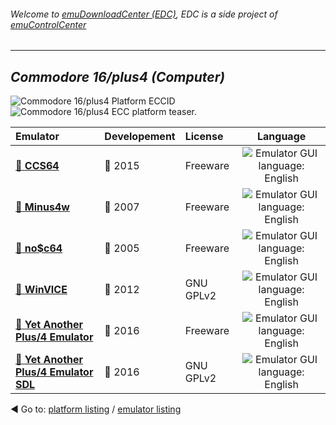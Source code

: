 ###### Welcome to [emuDownloadCenter (EDC)](https://github.com/PhoenixInteractiveNL/emuDownloadCenter/wiki/), EDC is a side project of [emuControlCenter](https://github.com/PhoenixInteractiveNL/emuControlCenter/wiki/)
***
## _Commodore 16/plus4 (Computer)_
![](https://raw.githubusercontent.com/wiki/PhoenixInteractiveNL/emuDownloadCenter/images_platform/ecc_c16plus4_cell.png "Commodore 16/plus4 Platform ECCID")
![](https://raw.githubusercontent.com/wiki/PhoenixInteractiveNL/emuDownloadCenter/images_platform/ecc_c16plus4_teaser.png "Commodore 16/plus4 ECC platform teaser.")

| Emulator | Developement | License | Language |
|:---------|:-------------|:--------|:--------:|
| [:file_folder: **CCS64**](https://github.com/PhoenixInteractiveNL/emuDownloadCenter/wiki/Emulator-ccs64#menu) | :large_blue_circle: 2015 | Freeware | ![](https://raw.githubusercontent.com/wiki/PhoenixInteractiveNL/emuDownloadCenter/images_flags/icon_flag_EN_24.png "Emulator GUI language: English") |
| [:file_folder: **Minus4w**](https://github.com/PhoenixInteractiveNL/emuDownloadCenter/wiki/Emulator-minus4#menu) | :red_circle: 2007 | Freeware | ![](https://raw.githubusercontent.com/wiki/PhoenixInteractiveNL/emuDownloadCenter/images_flags/icon_flag_EN_24.png "Emulator GUI language: English") |
| [:file_folder: **no$c64**](https://github.com/PhoenixInteractiveNL/emuDownloadCenter/wiki/Emulator-noc64#menu) | :red_circle: 2005 | Freeware | ![](https://raw.githubusercontent.com/wiki/PhoenixInteractiveNL/emuDownloadCenter/images_flags/icon_flag_EN_24.png "Emulator GUI language: English") |
| [:file_folder: **WinVICE**](https://github.com/PhoenixInteractiveNL/emuDownloadCenter/wiki/Emulator-winvice#menu) | :red_circle: 2012 | GNU GPLv2 | ![](https://raw.githubusercontent.com/wiki/PhoenixInteractiveNL/emuDownloadCenter/images_flags/icon_flag_EN_24.png "Emulator GUI language: English") |
| [:file_folder: **Yet Another Plus/4 Emulator**](https://github.com/PhoenixInteractiveNL/emuDownloadCenter/wiki/Emulator-yape#menu) | :large_blue_circle: 2016 | Freeware | ![](https://raw.githubusercontent.com/wiki/PhoenixInteractiveNL/emuDownloadCenter/images_flags/icon_flag_EN_24.png "Emulator GUI language: English") |
| [:file_folder: **Yet Another Plus/4 Emulator SDL**](https://github.com/PhoenixInteractiveNL/emuDownloadCenter/wiki/Emulator-yapesdl#menu) | :large_blue_circle: 2016 | GNU GPLv2 | ![](https://raw.githubusercontent.com/wiki/PhoenixInteractiveNL/emuDownloadCenter/images_flags/icon_flag_EN_24.png "Emulator GUI language: English") |

:arrow_backward: Go to: [platform listing](https://github.com/PhoenixInteractiveNL/emuDownloadCenter/wiki/EDC-Platform-List) / [emulator listing](https://github.com/PhoenixInteractiveNL/emuDownloadCenter/wiki/EDC-Emulator-List)
